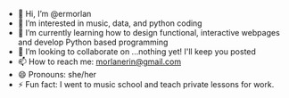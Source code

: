 - 👋 Hi, I’m @ermorlan
- 👀 I’m interested in music, data, and python coding
- 🌱 I’m currently learning how to design functional, interactive webpages and develop Python based programming
- 💞️ I’m looking to collaborate on ...nothing yet! I'll keep you posted
- 📫 How to reach me: morlanerin@gmail.com
- 😄 Pronouns: she/her
- ⚡ Fun fact: I went to music school and teach private lessons for work.

<!---
ermorlan/ermorlan is a ✨ special ✨ repository because its `README.md` (this file) appears on your GitHub profile.
You can click the Preview link to take a look at your changes.
--->
